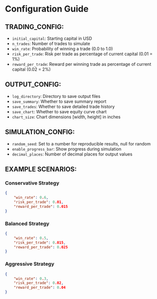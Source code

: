# Configuration Guide

## TRADING_CONFIG:
- `initial_capital`: Starting capital in USD
- `n_trades`: Number of trades to simulate
- `win_rate`: Probability of winning a trade (0.0 to 1.0)
- `risk_per_trade`: Risk per trade as percentage of current capital (0.01 = 1%)
- `reward_per_trade`: Reward per winning trade as percentage of current capital (0.02 = 2%)

## OUTPUT_CONFIG:
- `log_directory`: Directory to save output files
- `save_summary`: Whether to save summary report
- `save_trades`: Whether to save detailed trade history
- `save_chart`: Whether to save equity curve chart
- `chart_size`: Chart dimensions [width, height] in inches

## SIMULATION_CONFIG:
- `random_seed`: Set to a number for reproducible results, null for random
- `enable_progress_bar`: Show progress during simulation
- `decimal_places`: Number of decimal places for output values

## EXAMPLE SCENARIOS:

### Conservative Strategy
```json
{
    "win_rate": 0.6,
    "risk_per_trade": 0.01,
    "reward_per_trade": 0.015
}
```

### Balanced Strategy
```json
{
    "win_rate": 0.5,
    "risk_per_trade": 0.015,
    "reward_per_trade": 0.025
}
```

### Aggressive Strategy
```json
{
    "win_rate": 0.3,
    "risk_per_trade": 0.02,
    "reward_per_trade": 0.04
}
``` 